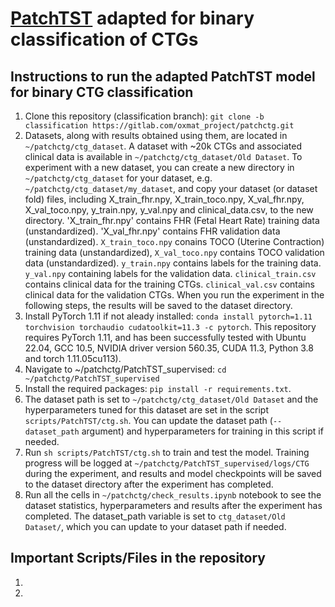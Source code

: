 # [PatchTST](https://github.com/yuqinie98/PatchTST/tree/main/PatchTST_supervised) adapted for binary classification of CTGs 

## Instructions to run the adapted PatchTST model for binary CTG classification 

1. Clone this repository (classification branch): `git clone -b classification https://gitlab.com/oxmat_project/patchctg.git`
2. Datasets, along with results obtained using them, are located in `~/patchctg/ctg_dataset`. A dataset with ~20k CTGs and associated clinical data is available in `~/patchctg/ctg_dataset/Old Dataset`. To experiment with a new dataset, you can create a new directory in `~/patchctg/ctg_dataset` for your dataset, e.g. `~/patchctg/ctg_dataset/my_dataset`, and copy your dataset (or dataset fold) files, including X_train_fhr.npy, X_train_toco.npy, X_val_fhr.npy, X_val_toco.npy, y_train.npy, y_val.npy and clinical_data.csv, to the new directory. 'X_train_fhr.npy' contains FHR (Fetal Heart Rate) training data (unstandardized). 'X_val_fhr.npy' contains FHR validation data (unstandardized). `X_train_toco.npy` conains TOCO (Uterine Contraction) training data (unstandardized), `X_val_toco.npy` contains TOCO validation data (unstandardized). `y_train.npy` contains labels for the training data. `y_val.npy` containing labels for the validation data. `clinical_train.csv` contains clinical data for the training CTGs. `clinical_val.csv` contains clinical data for the validation CTGs. When you run the experiment in the following steps, the results will be saved to the dataset directory.
3. Install PyTorch 1.11 if not aleady installed: `conda install pytorch=1.11 torchvision torchaudio cudatoolkit=11.3 -c pytorch`. This repository requires PyTorch 1.11, and has been successfully tested with Ubuntu 22.04, GCC 10.5, NVIDIA driver version 560.35, CUDA 11.3, Python 3.8 and torch 1.11.05cu113).
4. Navigate to ~/patchctg/PatchTST_supervised: `cd ~/patchctg/PatchTST_supervised`
5. Install the required packages: `pip install -r requirements.txt`.
6. The dataset path is set to `~/patchctg/ctg_dataset/Old Dataset` and the hyperparameters tuned for this dataset are set in the script `scripts/PatchTST/ctg.sh`. You can update the dataset path (`--dataset_path` argument) and hyperparameters for training in this script if needed. 
7. Run `sh scripts/PatchTST/ctg.sh` to train and test the model. Training progress will be logged at `~/patchctg/PatchTST_supervised/logs/CTG` during the experiment, and results and model checkpoints will be saved to the dataset directory after the experiment has completed. 
8. Run all the cells in `~/patchctg/check_results.ipynb` notebook to see the dataset statistics, hyperparameters and results after the experiment has completed. The dataset_path variable is set to `ctg_dataset/Old Dataset/`, which you can update to your dataset path if needed. 

## Important Scripts/Files in the repository

1. 
2. 

<!-- ## Updates made in the original repository 

1. **PatchTST.py** (done)
   - Set `target_window=1` during the initialization to ensure proper handling of output dimensions for binary classification
   - Modified the final layer to output a single value with a sigmoid activation for binary classification 

2. **data_factory.py** (done)
   - Added handling for our dataset 
 
3. **data_loader.py** (done)
   - Implemented `Dataset_CTG` class for loading our dataset 

4. **ctg.sh** (done)
   - Created a script to run the binary classification task using our dataset 

5. **exp_main.py** (done)
   - Modified the main experiment script to handle binary classification, including changing the loss function to `nn.BCEWithLogitsLoss()`, adjusting the output processing to handle binary labels, and including validation AUC

6. **metrics.py** (done)
   - Implemented metrics for binary classification, including functions for accuracy, precision, recall, F1-score and AUC 

7. **Update run_longExp.py** (done)
   - Adapt the long experiment script to execute the binary classification task. Change the dataset and model handling for binary classification. Adjust logging to include binary classification metrics.

8. **Verify and Update ctg.sh Script** (done)
   - Ensure the script correctly references all updated files and settings. Confirm paths, model parameters and logging are correctly set for binary classification.

9. **Test and Debug** (done)
   - Test the complete repository for binary classification. -->
  
<!-- # PatchTST (ICLR 2023)

### This is an offical implementation of PatchTST: [A Time Series is Worth 64 Words: Long-term Forecasting with Transformers](https://arxiv.org/abs/2211.14730). 

:triangular_flag_on_post: Our model has been included in [GluonTS](https://github.com/awslabs/gluonts). Special thanks to the contributor @[kashif](https://github.com/kashif)!

:triangular_flag_on_post: Our model has been included in [NeuralForecast](https://github.com/Nixtla/neuralforecast). Special thanks to the contributor @[kdgutier](https://github.com/kdgutier) and @[cchallu](https://github.com/cchallu)!

:triangular_flag_on_post: Our model has been included in [timeseriesAI(tsai)](https://github.com/timeseriesAI/tsai/blob/main/tutorial_nbs/15_PatchTST_a_new_transformer_for_LTSF.ipynb). Special thanks to the contributor @[oguiza](https://github.com/oguiza)!

We offer a video that provides a concise overview of our paper for individuals seeking a rapid comprehension of its contents: https://www.youtube.com/watch?v=Z3-NrohddJw



## Key Designs

:star2: **Patching**: segmentation of time series into subseries-level patches which are served as input tokens to Transformer.

:star2: **Channel-independence**: each channel contains a single univariate time series that shares the same embedding and Transformer weights across all the series.

![alt text](https://github.com/yuqinie98/PatchTST/blob/main/pic/model.png)

## Results

### Supervised Learning

Compared with the best results that Transformer-based models can offer, PatchTST/64 achieves an overall **21.0%** reduction on MSE and **16.7%** reduction
on MAE, while PatchTST/42 attains a overall **20.2%** reduction on MSE and **16.4%** reduction on MAE. It also outperforms other non-Transformer-based models like DLinear.

![alt text](https://github.com/yuqinie98/PatchTST/blob/main/pic/table3.png)

### Self-supervised Learning

We do comparison with other supervised and self-supervised models, and self-supervised PatchTST is able to outperform all the baselines. 

![alt text](https://github.com/yuqinie98/PatchTST/blob/main/pic/table4.png)

![alt text](https://github.com/yuqinie98/PatchTST/blob/main/pic/table6.png)

We also test the capability of transfering the pre-trained model to downstream tasks.

![alt text](https://github.com/yuqinie98/PatchTST/blob/main/pic/table5.png)

## Efficiency on Long Look-back Windows

Our PatchTST consistently <ins>reduces the MSE scores as the look-back window increases</ins>, which confirms our model’s capability to learn from longer receptive field.

![alt text](https://github.com/yuqinie98/PatchTST/blob/main/pic/varying_L.png)

## Getting Started

We seperate our codes for supervised learning and self-supervised learning into 2 folders: ```PatchTST_supervised``` and ```PatchTST_self_supervised```. Please choose the one that you want to work with.

### Supervised Learning

1. Install requirements. ```pip install -r requirements.txt```

2. Download data. You can download all the datasets from [Autoformer](https://drive.google.com/drive/folders/1ZOYpTUa82_jCcxIdTmyr0LXQfvaM9vIy). Create a seperate folder ```./dataset``` and put all the csv files in the directory.

3. Training. All the scripts are in the directory ```./scripts/PatchTST```. The default model is PatchTST/42. For example, if you want to get the multivariate forecasting results for weather dataset, just run the following command, and you can open ```./result.txt``` to see the results once the training is done:
```
sh ./scripts/PatchTST/weather.sh
```

You can adjust the hyperparameters based on your needs (e.g. different patch length, different look-back windows and prediction lengths.). We also provide codes for the baseline models.

### Self-supervised Learning

1. Follow the first 2 steps above

2. Pre-training: The scirpt patchtst_pretrain.py is to train the PatchTST/64. To run the code with a single GPU on ettm1, just run the following command
```
python patchtst_pretrain.py --dset ettm1 --mask_ratio 0.4
```
The model will be saved to the saved_model folder for the downstream tasks. There are several other parameters can be set in the patchtst_pretrain.py script.
 
 3. Fine-tuning: The script patchtst_finetune.py is for fine-tuning step. Either linear_probing or fine-tune the entire network can be applied.
```
python patchtst_finetune.py --dset ettm1 --pretrained_model <model_name>
```

## Acknowledgement

We appreciate the following github repo very much for the valuable code base and datasets:

https://github.com/cure-lab/LTSF-Linear

https://github.com/zhouhaoyi/Informer2020

https://github.com/thuml/Autoformer

https://github.com/MAZiqing/FEDformer

https://github.com/alipay/Pyraformer

https://github.com/ts-kim/RevIN

https://github.com/timeseriesAI/tsai

## Contact

If you have any questions or concerns, please contact us: ynie@princeton.edu or nnguyen@us.ibm.com or submit an issue

## Citation

If you find this repo useful in your research, please consider citing our paper as follows:

```
@inproceedings{Yuqietal-2023-PatchTST,
  title     = {A Time Series is Worth 64 Words: Long-term Forecasting with Transformers},
  author    = {Nie, Yuqi and
               H. Nguyen, Nam and
               Sinthong, Phanwadee and 
               Kalagnanam, Jayant},
  booktitle = {International Conference on Learning Representations},
  year      = {2023}
}
``` -->

